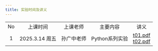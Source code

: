 ```yaml
---
title: 实验时间及讲义
---
```


<table>
  <tbody>
    <tr>
      <td align="center">No</td>
      <td align="center">上课时间</td>
      <td align="center">上课老师</td>
      <td align="center">主要内容</td>
      <td align="center">讲义</td>
    </tr>
    <tr>
      <td align="center">1</td>
      <td>2025.3.14 周五</td>
      <td rowspan="2" align="center">孙广中老师</td>
      <td rowspan="2" align="center">Python系列实验</td>
      <td rowspan="2">
        <a href="./t01.pdf">t01.pdf</a><br />
        <a href="./t02.pdf">t02.pdf</a><br />
      </td>
    </tr>
  </tbody>
</table>
